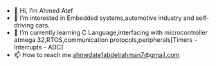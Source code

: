 - 👋 Hi, I’m Ahmed Atef
- 👀 I’m interested in Embedded systems,automotive industry and self-driving cars.
- 🌱 I’m currently learning C Language,interfacing with microcontroller atmega 32,RTOS,communication protocols,peripherals[Timers - Interrupts - ADC]
- 📫 How to reach me ahmedatefabdelrahman7@gmail.com


